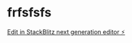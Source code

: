 # frfsfsfs

[Edit in StackBlitz next generation editor ⚡️](https://stackblitz.com/~/github.com/ArthurPhyto/frfsfsfs)